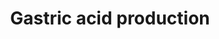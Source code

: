 ---
annotations:
- id: PW:0000004
  parent: regulatory pathway
  type: Pathway Ontology
  value: regulatory pathway
- id: CL:1001517
  parent: native cell
  type: Cell Type Ontology
  value: stomach enteroendocrine cell
- id: CL:0000162
  parent: animal cell
  type: Cell Type Ontology
  value: parietal cell
authors:
- Andra
- AlexanderPico
- Egonw
description: Gastric acid forms a protective buffer against pathogenic agents. It
  is also essential in the digestion of the food. The stomach wall is protected to
  the high acidity by a mucus layer and bicarbonate ions.
last-edited: 2021-02-21
ndex: 4f1b5178-8b65-11eb-9e72-0ac135e8bacf
organisms:
- Homo sapiens
redirect_from:
- /index.php/Pathway:WP2596
- /instance/WP2596
- /instance/WP2596_rr122782
revision: r122782
schema-jsonld:
- '@context': https://schema.org/
  '@id': https://wikipathways.github.io/pathways/WP2596.html
  '@type': Dataset
  creator:
    '@type': Organization
    name: WikiPathways
  description: Gastric acid forms a protective buffer against pathogenic agents. It
    is also essential in the digestion of the food. The stomach wall is protected
    to the high acidity by a mucus layer and bicarbonate ions.
  keywords:
  - Acetylcholine
  - Bicarbonate ions
  - CCK
  - GRP
  - Gastric Intrinsic Factor
  - Gastrin
  - Histamine
  - MUC6
  - PGA3
  - PGA4
  - PGA5
  - PGC
  - Pepsin B
  - Pepsin C
  - Secretin
  - Sodium Chloride
  - VIP
  - hydrochloric acid
  - pepsinogen
  - potassium chloride
  license: CC0
  name: Gastric acid production
seo: CreativeWork
title: Gastric acid production
wpid: WP2596
---